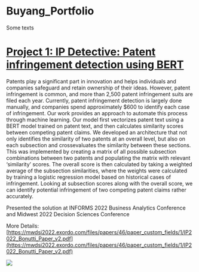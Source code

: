 # Buyang_Portfolio
Some texts

# [Project 1: IP Detective: Patent infringement detection using BERT](https://github.com/jasonli3947/IP-Detective-Patent-infringement-detection-using-BERT)
Patents play a significant part in innovation and helps individuals and companies safeguard and retain ownership of their ideas. However, patent infringement is common, and more than 2,500 patent infringement suits are filed each year. Currently, patent infringement detection is largely done manually, and companies spend approximately $600 to identify each case of infringement. Our work provides an approach to automate this process through machine learning. Our model first vectorizes patent text using a BERT model trained on patent text, and then calculates similarity scores between competing patent claims. We developed an architecture that not only identifies the similarity of two patents at an overall level, but also on each subsection and crossevaluates the similarity between these sections. This was implemented by creating a matrix of all possible subsection combinations between two patents and populating the matrix with relevant ‘similarity’ scores. The overall score is then calculated by taking a weighted average of the subsection similarities, where the weights were calculated by training a logistic regression model based on historical cases of infringement. Looking at subsection scores along with the overall score, we can identify potential infringement of two competing patent claims rather accurately.

Presented the solution at INFORMS 2022 Business Analytics Conference and Midwest 2022 Decision Sciences Conference

More Details: [https://mwdsi2022.exordo.com/files/papers/46/paper_custom_fields/1/IP2022_Bonutti_Paper_v2.pdf](https://mwdsi2022.exordo.com/files/papers/46/paper_custom_fields/1/IP2022_Bonutti_Paper_v2.pdf)

![](https://github.com/jasonli3947/Buyang_Portfolio/blob/main/images/poster.png)
